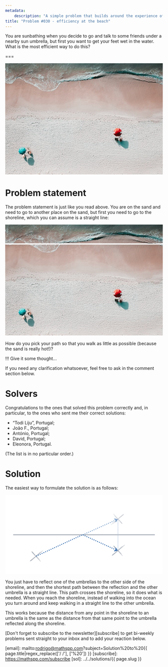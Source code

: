 ```yaml
---
metadata:
    description: "A simple problem that builds around the experience of sunbathing in a beach."
title: "Problem #030 - efficiency at the beach"
---
```


You are sunbathing when you decide to go and talk to some friends
under a nearby sun umbrella, but first you want to get your
feet wet in the water.
What is the most efficient way to do this?

===

![](thumbnail.png "Edited version of Alex Perez's photo on Unsplash")


# Problem statement

The problem statement is just like you read above.
You are on the sand and need to go to another place on the sand,
but first you need to go to the shoreline, which you can assume
is a straight line:

![](_straight_shoreline.png "Shoreline represented as a straight line")

How do you pick your path so that you walk as little as possible
(because the sand is really hot!)?

!!! Give it some thought...

If you need any clarification whatsoever, feel free to ask in the comment section below.


# Solvers

Congratulations to the ones that solved this problem correctly and, in particular, to the ones
who sent me their correct solutions:

 - “Todi Liju”, Portugal;
 - João F., Portugal;
 - António, Portugal;
 - David, Portugal;
 - Eleonora, Portugal.

(The list is in no particular order.)


# Solution

The easiest way to formulate the solution is as follows:

![](_solution.webp "Find the line that connects one umbrella to the reflection of the other.")


You just have to reflect one of the umbrellas to the other side of the shoreline,
and then the shortest path between the reflection and the other umbrella is a straight
line.
This path crosses the shoreline, so it does what is needed.
When you reach the shoreline, instead of walking into the ocean you turn around
and keep walking in a straight line to the other umbrella.

This works because the distance from any point in the shoreline to an umbrella
is the same as the distance from that same point to the umbrella reflected along
the shoreline.


[Don't forget to subscribe to the newsletter][subscribe] to get bi-weekly
problems sent straight to your inbox and to add your reaction below.

[email]: mailto:rodrigo@mathspp.com?subject=Solution%20to%20{{ page.title|regex_replace(['/ /'], ['%20']) }}
[subscribe]: https://mathspp.com/subscribe
[sol]: ../../solutions/{{ page.slug }}

